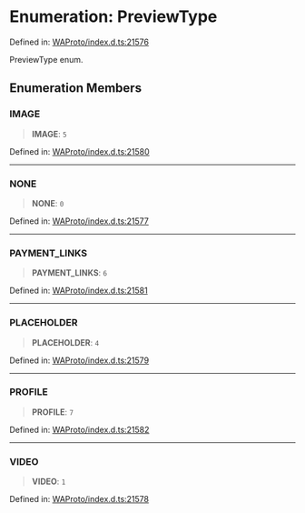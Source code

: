 # Enumeration: PreviewType

Defined in: [WAProto/index.d.ts:21576](https://github.com/Fokusdotid/Baileys/blob/58a03b5a49cf326e1050515994499cb0bb76662f/WAProto/index.d.ts#L21576)

PreviewType enum.

## Enumeration Members

### IMAGE

> **IMAGE**: `5`

Defined in: [WAProto/index.d.ts:21580](https://github.com/Fokusdotid/Baileys/blob/58a03b5a49cf326e1050515994499cb0bb76662f/WAProto/index.d.ts#L21580)

***

### NONE

> **NONE**: `0`

Defined in: [WAProto/index.d.ts:21577](https://github.com/Fokusdotid/Baileys/blob/58a03b5a49cf326e1050515994499cb0bb76662f/WAProto/index.d.ts#L21577)

***

### PAYMENT\_LINKS

> **PAYMENT\_LINKS**: `6`

Defined in: [WAProto/index.d.ts:21581](https://github.com/Fokusdotid/Baileys/blob/58a03b5a49cf326e1050515994499cb0bb76662f/WAProto/index.d.ts#L21581)

***

### PLACEHOLDER

> **PLACEHOLDER**: `4`

Defined in: [WAProto/index.d.ts:21579](https://github.com/Fokusdotid/Baileys/blob/58a03b5a49cf326e1050515994499cb0bb76662f/WAProto/index.d.ts#L21579)

***

### PROFILE

> **PROFILE**: `7`

Defined in: [WAProto/index.d.ts:21582](https://github.com/Fokusdotid/Baileys/blob/58a03b5a49cf326e1050515994499cb0bb76662f/WAProto/index.d.ts#L21582)

***

### VIDEO

> **VIDEO**: `1`

Defined in: [WAProto/index.d.ts:21578](https://github.com/Fokusdotid/Baileys/blob/58a03b5a49cf326e1050515994499cb0bb76662f/WAProto/index.d.ts#L21578)
